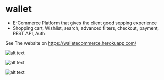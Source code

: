 # wallet
 - E-Commerce Platform that gives the client good sopping experience
 - Shopping cart, Wishlist, search, advanced filters, checkout, payment, REST API, Auth


 See The website on https://walletecommerce.herokuapp.com/



![alt text](https://walletecommerce.herokuapp.com/images/e-commerce-1.png)



![alt text](https://walletecommerce.herokuapp.com/images/e-commerce-2.png)


![alt text](https://walletecommerce.herokuapp.com/images/e-commerce-3.png)


